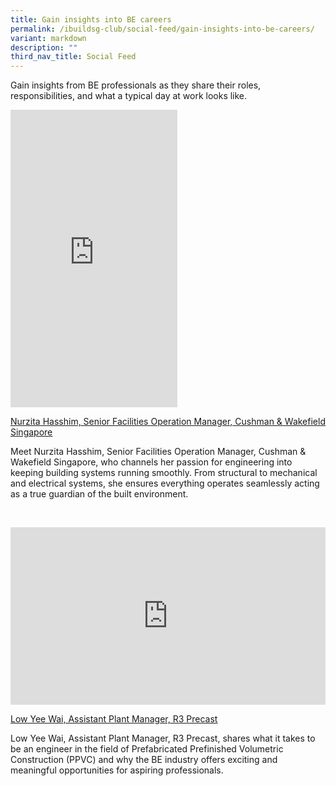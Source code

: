```yaml
---
title: Gain insights into BE careers
permalink: /ibuildsg-club/social-feed/gain-insights-into-be-careers/
variant: markdown
description: ""
third_nav_title: Social Feed
---
```

<p>Gain insights from BE professionals as they share their roles, responsibilities,
and what a typical day at work looks like.</p>

<div>
	<iframe allow="autoplay; clipboard-write; encrypted-media; picture-in-picture; web-share" allowfullscreen="true" frameborder="0" scrolling="no" style="border:none;overflow:hidden" height="476" width="267" src="https://www.facebook.com/plugins/video.php?height=476&amp;href=https%3A%2F%2Fwww.facebook.com%2Freel%2F521967397655973%2F&amp;show_text=false&amp;width=267&amp;t=0"></iframe>
</div>
	
<p><a href="https://www.facebook.com/share/r/14GUvzj5NFW/" rel="noopener noreferrer nofollow" target="_blank"><u>Nurzita Hasshim, Senior Facilities Operation Manager, Cushman &amp; Wakefield Singapore</u></a></p>


<p>Meet Nurzita Hasshim, Senior Facilities Operation Manager, Cushman &amp; Wakefield Singapore, who channels her passion for engineering into keeping building systems running smoothly. From structural to mechanical and electrical systems, she ensures everything operates seamlessly acting as a true guardian of the built environment.</p>

<p>&nbsp;</p>

<div style="position: relative; width: 100%; padding-bottom: 56.25%; height: 0; overflow: hidden;">
<iframe allow="autoplay; clipboard-write; encrypted-media; picture-in-picture; web-share" allowfullscreen="true" frameborder="0" scrolling="no" style="border: none; overflow: hidden; position: absolute; top: 0; left: 0; width: 100%; height: 100%;" src="https://www.facebook.com/plugins/video.php?height=314&amp;href=https%3A%2F%2Fwww.facebook.com%2Freel%2F324354350693180%2F&amp;show_text=true&amp;width=560&amp;t=0"></iframe>
</div>

<p><a href="https://www.facebook.com/share/v/1DouwR5525/" rel="noopener noreferrer nofollow" target="_blank"><u>Low Yee Wai, Assistant Plant Manager, R3 Precast</u></a>
</p>

<p>Low Yee Wai, Assistant Plant Manager, R3 Precast, shares what it takes to be an engineer in the field of Prefabricated Prefinished Volumetric Construction (PPVC)  and why the BE industry offers exciting and meaningful opportunities for aspiring professionals.</p>